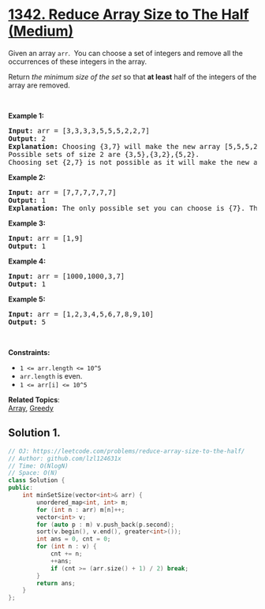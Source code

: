 # [1342. Reduce Array Size to The Half (Medium)](https://leetcode.com/problems/reduce-array-size-to-the-half/)

<p>Given an array <code>arr</code>.&nbsp; You can choose a set of integers and remove all the occurrences of these integers in the array.</p>

<p>Return <em>the minimum size of the set</em> so that <strong>at least</strong> half of the integers of the array are removed.</p>

<p>&nbsp;</p>
<p><strong>Example 1:</strong></p>

<pre><strong>Input:</strong> arr = [3,3,3,3,5,5,5,2,2,7]
<strong>Output:</strong> 2
<strong>Explanation:</strong> Choosing {3,7} will make the new array [5,5,5,2,2] which has size 5 (i.e equal to half of the size of the old array).
Possible sets of size 2 are {3,5},{3,2},{5,2}.
Choosing set {2,7} is not possible as it will make the new array [3,3,3,3,5,5,5] which has size greater than half of the size of the old array.
</pre>

<p><strong>Example 2:</strong></p>

<pre><strong>Input:</strong> arr = [7,7,7,7,7,7]
<strong>Output:</strong> 1
<strong>Explanation:</strong> The only possible set you can choose is {7}. This will make the new array empty.
</pre>

<p><strong>Example 3:</strong></p>

<pre><strong>Input:</strong> arr = [1,9]
<strong>Output:</strong> 1
</pre>

<p><strong>Example 4:</strong></p>

<pre><strong>Input:</strong> arr = [1000,1000,3,7]
<strong>Output:</strong> 1
</pre>

<p><strong>Example 5:</strong></p>

<pre><strong>Input:</strong> arr = [1,2,3,4,5,6,7,8,9,10]
<strong>Output:</strong> 5
</pre>

<p>&nbsp;</p>
<p><strong>Constraints:</strong></p>

<ul>
	<li><code>1 &lt;= arr.length &lt;= 10^5</code></li>
	<li><code>arr.length</code> is even.</li>
	<li><code>1 &lt;= arr[i] &lt;= 10^5</code></li>
</ul>

**Related Topics**:  
[Array](https://leetcode.com/tag/array/), [Greedy](https://leetcode.com/tag/greedy/)

## Solution 1.

```cpp
// OJ: https://leetcode.com/problems/reduce-array-size-to-the-half/
// Author: github.com/lzl124631x
// Time: O(NlogN)
// Space: O(N)
class Solution {
public:
    int minSetSize(vector<int>& arr) {
        unordered_map<int, int> m;
        for (int n : arr) m[n]++;
        vector<int> v;
        for (auto p : m) v.push_back(p.second);
        sort(v.begin(), v.end(), greater<int>());
        int ans = 0, cnt = 0;
        for (int n : v) {
            cnt += n;
            ++ans;
            if (cnt >= (arr.size() + 1) / 2) break;
        }
        return ans;
    }
};
```